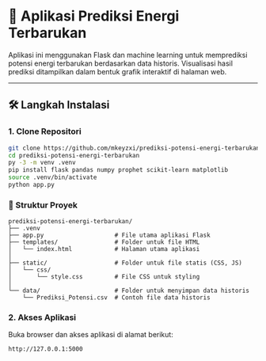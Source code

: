 # 🔋 Aplikasi Prediksi Energi Terbarukan

Aplikasi ini menggunakan Flask dan machine learning untuk memprediksi potensi energi terbarukan berdasarkan data historis. Visualisasi hasil prediksi ditampilkan dalam bentuk grafik interaktif di halaman web.

---

## 🛠️ Langkah Instalasi

### 1. Clone Repositori

```bash gunakan terminal VSCode
git clone https://github.com/mkeyzxi/prediksi-potensi-energi-terbarukan.git
cd prediksi-potensi-energi-terbarukan
py -3 -m venv .venv
pip install flask pandas numpy prophet scikit-learn matplotlib
source .venv/bin/activate
python app.py

```

### 📁 Struktur Proyek
```
prediksi-potensi-energi-terbarukan/
├── .venv
├── app.py                    # File utama aplikasi Flask
├── templates/                # Folder untuk file HTML
│   └── index.html            # Halaman utama aplikasi
│
├── static/                   # Folder untuk file statis (CSS, JS)
│   └── css/
│       └── style.css         # File CSS untuk styling
│
└── data/                     # Folder untuk menyimpan data historis
    └── Prediksi_Potensi.csv  # Contoh file data historis
```
### 2. Akses Aplikasi
Buka browser dan akses aplikasi di alamat berikut:

```Run
http://127.0.0.1:5000
```
